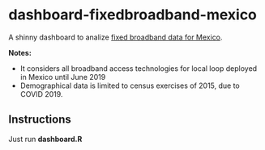 # dashboard-fixedbroadband-mexico

A shinny dashboard to analize [fixed broadband data for Mexico](https://github.com/czammar/BandaAnchaFija).

**Notes:**

* It considers all broadband access technologies for local loop deployed in Mexico until June 2019
* Demographical data is limited to census exercises of 2015, due to COVID 2019.

## Instructions

Just run **dashboard.R**


